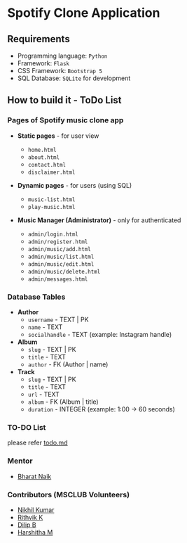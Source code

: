 # Spotify Clone Application

## Requirements
* Programming language: `Python`
* Framework: `Flask`
* CSS Framework: `Bootstrap 5`
* SQL Database: `SQLite` for development

## How to build it - ToDo List

### Pages of Spotify music clone app

* **Static pages** - for user view
    * `home.html`
    * `about.html`
    * `contact.html`
    * `disclaimer.html`

* **Dynamic pages** - for users (using SQL)
    * `music-list.html`
    * `play-music.html`

* **Music Manager (Administrator)** - only for authenticated 
    * `admin/login.html`
    * `admin/register.html`
    * `admin/music/add.html`
    * `admin/music/list.html`
    * `admin/music/edit.html`
    * `admin/music/delete.html`
    * `admin/messages.html`

### Database Tables

* **Author**
    * `username` - TEXT | PK
    * `name` - TEXT 
    * `socialhandle` - TEXT (example: Instagram handle)
* **Album**
    * `slug` - TEXT | PK
    * `title` - TEXT
    * `author` - FK (Author | name)
* **Track**
    * `slug` - TEXT | PK
    * `title` - TEXT
    * `url` - TEXT
    * `album` - FK (Album | title)
    * `duration` - INTEGER (example: 1:00 -> 60 seconds)


### TO-DO List
please refer [todo.md](todo.md)

### Mentor
* [Bharat Naik](https://github.com/bharatanaik)


### Contributors (MSCLUB Volunteers)
<!-- Task 1  -->
<!-- Each contributor must fork this repository and add his/her name into this readme file and should make a pull request -->
<!-- Example: [Timmy](https://github.com/timmyomahony) -->
* [Nikhil Kumar](https://github.com/Nikhil-Blllitz)
* [Rithvik K](https://github.com/Rithvikbng)
* [Dilip B](https://github.com/DILIP-SHEESH)
* [Harshitha M](https://github.com/Harshitham1204)
